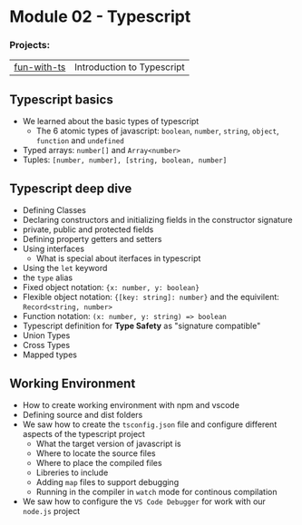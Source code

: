 # Module 02 - Typescript
### Projects:
|     |     |
| --- | --- |
| [fun-with-ts](./projects/fun-with-ts) | Introduction to Typescript | 

## Typescript basics
* We learned about the basic types of typescript
  * The 6 atomic types of javascript: `boolean`, `number`, `string`, `object`, `function` and `undefined`
* Typed arrays: `number[]` and `Array<number>`
* Tuples: `[number, number], [string, boolean, number]`

## Typescript deep dive
* Defining Classes
* Declaring constructors and initializing fields in the constructor signature
* private, public and protected fields
* Defining property getters and setters
* Using interfaces
  * What is special about iterfaces in typescript
* Using the `let` keyword
* the `type` alias
* Fixed object notation: `{x: number, y: boolean}`
* Flexible object notation: `{[key: string]: number}` and the equivilent: `Record<string, number>`
* Function notation: `(x: number, y: string) => boolean` 
* Typescript definition for **Type Safety** as "signature compatible"
* Union Types
* Cross Types
* Mapped types

## Working Environment
* How to create working environment with npm and vscode
* Defining source and dist folders
* We saw how to create the `tsconfig.json` file and configure different aspects of the typescript project
  * What the target version of javascript is
  * Where to locate the source files
  * Where to place the compiled files
  * Libreries to include
  * Adding `map` files to support debugging
  * Running in the compiler in `watch` mode for continous compilation
* We saw how to configure the `VS Code Debugger` for work with our `node.js` project

